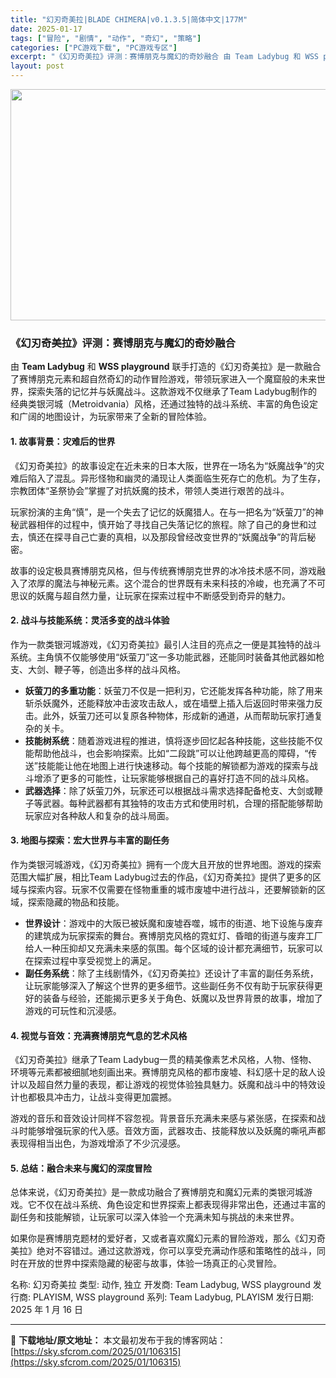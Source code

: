```yaml
---
title: "幻刃奇美拉|BLADE CHIMERA|v0.1.3.5|简体中文|177M"
date: 2025-01-17
tags: ["冒险", "剧情", "动作", "奇幻", "策略"]
categories: ["PC游戏下载", "PC游戏专区"]
excerpt: "《幻刃奇美拉》评测：赛博朋克与魔幻的奇妙融合 由 Team Ladybug 和 WSS playground 联手打造的《幻刃奇美拉》是一款融合了赛博朋克元素和超自然奇幻的动作冒险游戏，带领玩家进入一个魔窟般的未来世界，探索失落的记忆并与妖魔战斗。这款游戏不仅继承了Team Ladybug制作的经典&hellip;"
layout: post
---
```


<img class="aligncenter size-full wp-image-106316" src="https://sky.sfcrom.com/wp-content/uploads/2025/01/202501170358221.webp" alt="" width="660" height="370" />
<h3>《幻刃奇美拉》评测：赛博朋克与魔幻的奇妙融合</h3>
由 <strong>Team Ladybug</strong> 和 <strong>WSS playground</strong> 联手打造的《幻刃奇美拉》是一款融合了赛博朋克元素和超自然奇幻的动作冒险游戏，带领玩家进入一个魔窟般的未来世界，探索失落的记忆并与妖魔战斗。这款游戏不仅继承了Team Ladybug制作的经典类银河城（Metroidvania）风格，还通过独特的战斗系统、丰富的角色设定和广阔的地图设计，为玩家带来了全新的冒险体验。
<h4>1. <strong>故事背景：灾难后的世界</strong></h4>
《幻刃奇美拉》的故事设定在近未来的日本大阪，世界在一场名为“妖魔战争”的灾难后陷入了混乱。异形怪物和幽灵的涌现让人类面临生死存亡的危机。为了生存，宗教团体“圣祭协会”掌握了对抗妖魔的技术，带领人类进行艰苦的战斗。

玩家扮演的主角“慎”，是一个失去了记忆的妖魔猎人。在与一把名为“妖萤刀”的神秘武器相伴的过程中，慎开始了寻找自己失落记忆的旅程。除了自己的身世和过去，慎还在探寻自己亡妻的真相，以及那段曾经改变世界的“妖魔战争”的背后秘密。

故事的设定极具赛博朋克风格，但与传统赛博朋克世界的冰冷技术感不同，游戏融入了浓厚的魔法与神秘元素。这个混合的世界既有未来科技的冷峻，也充满了不可思议的妖魔与超自然力量，让玩家在探索过程中不断感受到奇异的魅力。
<h4>2. <strong>战斗与技能系统：灵活多变的战斗体验</strong></h4>
作为一款类银河城游戏，《幻刃奇美拉》最引人注目的亮点之一便是其独特的战斗系统。主角慎不仅能够使用“妖萤刀”这一多功能武器，还能同时装备其他武器如枪支、大剑、鞭子等，创造出多样的战斗风格。
<ul>
 	<li><strong>妖萤刀的多重功能</strong>：妖萤刀不仅是一把利刃，它还能发挥各种功能，除了用来斩杀妖魔外，还能释放冲击波攻击敌人，或在墙壁上插入后返回时带来强力反击。此外，妖萤刀还可以复原各种物体，形成新的通道，从而帮助玩家打通复杂的关卡。</li>
 	<li><strong>技能树系统</strong>：随着游戏进程的推进，慎将逐步回忆起各种技能，这些技能不仅能帮助他战斗，也会影响探索。比如“二段跳”可以让他跨越更高的障碍，“传送”技能能让他在地图上进行快速移动。每个技能的解锁都为游戏的探索与战斗增添了更多的可能性，让玩家能够根据自己的喜好打造不同的战斗风格。</li>
 	<li><strong>武器选择</strong>：除了妖萤刀外，玩家还可以根据战斗需求选择配备枪支、大剑或鞭子等武器。每种武器都有其独特的攻击方式和使用时机，合理的搭配能够帮助玩家应对各种敌人和复杂的战斗局面。</li>
</ul>
<h4>3. <strong>地图与探索：宏大世界与丰富的副任务</strong></h4>
作为类银河城游戏，《幻刃奇美拉》拥有一个庞大且开放的世界地图。游戏的探索范围大幅扩展，相比Team Ladybug过去的作品，《幻刃奇美拉》提供了更多的区域与探索内容。玩家不仅需要在怪物重重的城市废墟中进行战斗，还要解锁新的区域，探索隐藏的物品和技能。
<ul>
 	<li><strong>世界设计</strong>：游戏中的大阪已被妖魔和废墟吞噬，城市的街道、地下设施与废弃的建筑成为玩家探索的舞台。赛博朋克风格的霓虹灯、昏暗的街道与废弃工厂给人一种压抑却又充满未来感的氛围。每个区域的设计都充满细节，玩家可以在探索过程中享受视觉上的满足。</li>
 	<li><strong>副任务系统</strong>：除了主线剧情外，《幻刃奇美拉》还设计了丰富的副任务系统，让玩家能够深入了解这个世界的更多细节。这些副任务不仅有助于玩家获得更好的装备与经验，还能揭示更多关于角色、妖魔以及世界背景的故事，增加了游戏的可玩性和沉浸感。</li>
</ul>
<h4>4. <strong>视觉与音效：充满赛博朋克气息的艺术风格</strong></h4>
《幻刃奇美拉》继承了Team Ladybug一贯的精美像素艺术风格，人物、怪物、环境等元素都被细腻地刻画出来。赛博朋克风格的都市废墟、科幻感十足的敌人设计以及超自然力量的表现，都让游戏的视觉体验独具魅力。妖魔和战斗中的特效设计也都极具冲击力，让战斗变得更加震撼。

游戏的音乐和音效设计同样不容忽视。背景音乐充满未来感与紧张感，在探索和战斗时能够增强玩家的代入感。音效方面，武器攻击、技能释放以及妖魔的嘶吼声都表现得相当出色，为游戏增添了不少沉浸感。
<h4>5. <strong>总结：融合未来与魔幻的深度冒险</strong></h4>
总体来说，《幻刃奇美拉》是一款成功融合了赛博朋克和魔幻元素的类银河城游戏。它不仅在战斗系统、角色设定和世界探索上都表现得非常出色，还通过丰富的副任务和技能解锁，让玩家可以深入体验一个充满未知与挑战的未来世界。

如果你是赛博朋克题材的爱好者，又或者喜欢魔幻元素的冒险游戏，那么《幻刃奇美拉》绝对不容错过。通过这款游戏，你可以享受充满动作感和策略性的战斗，同时在开放的世界中探索隐藏的秘密与故事，体验一场真正的心灵冒险。

名称: 幻刃奇美拉
类型: 动作, 独立
开发商: Team Ladybug, WSS playground
发行商: PLAYISM, WSS playground
系列: Team Ladybug, PLAYISM
发行日期: 2025 年 1 月 16 日

---
📖 **下载地址/原文地址：** 本文最初发布于我的博客网站：[https://sky.sfcrom.com/2025/01/106315](https://sky.sfcrom.com/2025/01/106315)
